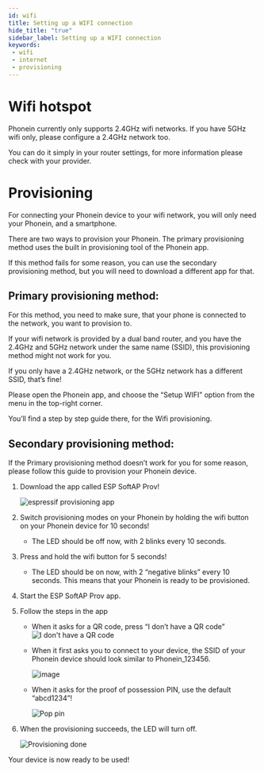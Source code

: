 ```yaml
---
id: wifi
title: Setting up a WIFI connection
hide_title: "true"
sidebar_label: Setting up a WIFI connection
keywords:
 - wifi
 - internet
 - provisioning
---
```


# Wifi hotspot

Phonein currently only supports 2.4GHz wifi networks. If you have 5GHz wifi only, please configure a 2.4GHz network too.

You can do it simply in your router settings, for more information please check with your provider.


# Provisioning

For connecting your Phonein device to your wifi network, you will only need your Phonein, and a smartphone.

There are two ways to provision your Phonein. The primary provisioning method uses the built in provisioning tool of the Phonein app.

If this method fails for some reason, you can use the secondary provisioning method, but you will need to download a different app for that.


## Primary provisioning method:

For this method, you need to make sure, that your phone is connected to the network, you want to provision to.

If your wifi network is provided by a dual band router, and you have the 2.4GHz and 5GHz network under the same name (SSID), this provisioning method might not work for you.

If you only have a 2.4GHz network, or the 5GHz network has a different SSID, that’s fine!

Please open the Phonein app, and choose the “Setup WIFI” option from the menu in the top-right corner.

You’ll find a step by step guide there, for the Wifi provisioning.


## Secondary provisioning method:

If the Primary provisioning method doesn’t work for you for some reason, please follow this guide to provision your Phonein device.



1. Download the app called ESP SoftAP Prov!

    ![espressif provisioning app](/img/prov_app.jpg)
2. Switch provisioning modes on your Phonein by holding the wifi button on your Phonein device for 10 seconds!
    *   The LED should be off now, with 2 blinks every 10 seconds.
3. Press and hold the wifi button for 5 seconds!
    *   The LED should be on now, with 2 “negative blinks” every 10 seconds. This means that your Phonein is ready to be provisioned.
4. Start the ESP SoftAP Prov app.
5. Follow the steps in the app
    *   When it asks for a QR code, press “I don’t have a QR code”
        ![I don't have a QR code](/img/prov_qr.jpg)

    *   When it first asks you to connect to your device, the SSID of your Phonein device should look similar to Phonein_123456.

        ![image](/img/prov_ap.jpg)
    *   When it asks for the proof of possession PIN, use the default “abcd1234”!

        ![Pop pin](/img/prov_pin.jpg)
6. When the provisioning succeeds, the LED will turn off.

    ![Provisioning done](/img/prov_done.jpg)

Your device is now ready to be used!
